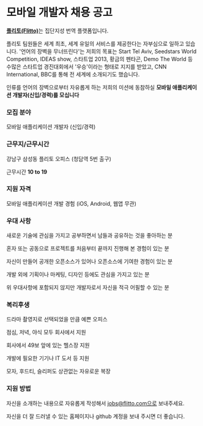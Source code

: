 모바일 개발자 채용 공고
=====

[**플리토(Flitto)**](http://www.flitto.com)는 집단지성 번역 플랫폼입니다.

플리토 팀원들은 세계 최초, 세계 유일의 서비스를 제공한다는 자부심으로 일하고 있습니다.
'언어의 장벽을 무너뜨린다'는 저희의 목표는 Start Tel Aviv, Seedstars World Competition, IDEAS show, 스타트업 2013, 황금의 펜타곤, Demo The World 등 수많은 스타트업 경진대회에서 '우승'이라는 형태로 지지를 받았고, CNN International, BBC를 통해 전 세계에 소개되기도 했습니다.

인류를 언어의 장벽으로부터 자유롭게 하는 저희의 미션에 동참하실 **모바일 애플리케이션 개발자(신입/경력)를 모십니다**

### 모집 분야

모바일 애플리케이션 개발자 (신입/경력)

### 근무지/근무시간

강남구 삼성동 플리토 오피스 (청담역 5번 출구)

근무시간 **10 to 19**


### 지원 자격

모바일 애플리케이션 개발 경험 (iOS, Android, 웹앱 무관)

### 우대 사항

새로운 기술에 관심을 가지고 공부하면서 남들과 공유하는 것을 좋아하는 분

혼자 또는 공동으로 프로젝트를 처음부터 끝까지 진행해 본 경험이 있는 분

자신이 만들어 공개한 오픈소스가 있어나 오픈소스에 기여한 경험이 있는 분

개발 외에 기획이나 마케팅, 디자인 등에도 관심을 가지고 있는 분

위 우대사항에 포함되지 않지만 개발자로서 자신을 적극 어필할 수 있는 분

### 복리후생

드라마 촬영지로 선택되었을 만큼 예쁜 오피스

점심, 저녁, 야식 모두 회사에서 지원

회사에서 49보 앞에 있는 헬스장 지원

개발에 필요한 기기나 IT 도서 등 지원

모자, 후드티, 슬리퍼도 상관없는 자유로운 복장

### 지원 방법

자신을 소개하는 내용으로 자유롭게 작성해서 jobs@flitto.com으로 보내주세요.

자신을 더 잘 드러낼 수 있는 홈페이지나 github 계정을 보내 주시면 더 좋습니다.
